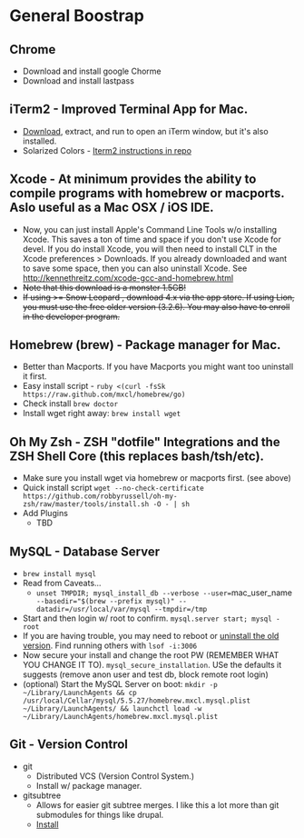 General Boostrap
================

Chrome
------
* Download and install google Chorme
* Download and install lastpass

iTerm2 - Improved Terminal App for Mac.
---------------------------------------
* [Download](http://code.google.com/p/iterm2/downloads/list), extract, and run to open an iTerm window, but it's also installed.
* Solarized Colors - [Iterm2 instructions in repo](https://github.com/altercation/solarized/blob/master/iterm2-colors-solarized/)


Xcode -  At minimum provides the ability to compile programs with homebrew or macports. Aslo useful as a Mac OSX / iOS IDE.
-------
* Now, you can just install Apple's Command Line Tools w/o installing Xcode. This saves a ton of time and space if you don't use Xcode for devel. If you do install Xcode, you will then need to install CLT in the Xcode preferences > Downloads. If you already downloaded and want to save some space, then you can also uninstall Xcode. See http://kennethreitz.com/xcode-gcc-and-homebrew.html
* ~~Note that this download is a monster 1.5GB!~~
* ~~If using >= Snow Leopard , download 4.x via the app store. If using Lion, you must use the free older version (3.2.6). You may also have to enroll in the developer program.~~

Homebrew (brew) - Package manager for Mac.
--------------
* Better than Macports. If you have Macports you might want too uninstall it first.
* Easy install script - `ruby <(curl -fsSk https://raw.github.com/mxcl/homebrew/go)`
* Check install `brew doctor`
* Install wget right away: `brew install wget`

Oh My Zsh - ZSH "dotfile" Integrations and the ZSH Shell Core (this replaces bash/tsh/etc).
----------
* Make sure you install wget via homebrew or macports first. (see above)
* Quick install script `wget --no-check-certificate https://github.com/robbyrussell/oh-my-zsh/raw/master/tools/install.sh -O - | sh`
* Add Plugins
    - TBD

MySQL - Database Server
----------
* `brew install mysql`
* Read from Caveats...
    - `unset TMPDIR; mysql_install_db --verbose --user=`mac_user_name` --basedir="$(brew --prefix mysql)" --datadir=/usr/local/var/mysql --tmpdir=/tmp`
* Start and then login w/ root to confirm. `mysql.server start; mysql -root`
* If you are having trouble, you may need to reboot or [uninstall the old version](http://stackoverflow.com/questions/4359131/brew-install-mysql-on-mac-os). Find running others with `lsof -i:3006` 
* Now secure your install and change the root PW (REMEMBER WHAT YOU CHANGE IT TO). `mysql_secure_installation`. USe the defaults it suggests (remove anon user and test db, block remote root login)
* (optional) Start the MySQL Server on boot:
    `mkdir -p ~/Library/LaunchAgents &&
    cp /usr/local/Cellar/mysql/5.5.27/homebrew.mxcl.mysql.plist ~/Library/LaunchAgents/ &&
    launchctl load -w ~/Library/LaunchAgents/homebrew.mxcl.mysql.plist`

Git - Version Control
---------------
* git
    - Distributed VCS (Version Control System.)
    - Install w/ package manager.
* gitsubtree
    - Allows for easier git subtree merges. I like this a lot more than git submodules for things like drupal.
    - [Install](https://github.com/apenwarr/git-subtree)
